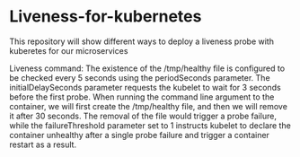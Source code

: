 # Liveness-for-kubernetes
This repository will show different ways to deploy a liveness probe with kuberetes for our microservices

Liveness command: The existence of the /tmp/healthy file is configured to be checked every 5 seconds using the periodSeconds parameter. The initialDelaySeconds parameter requests the kubelet to wait for 3 seconds before the first probe. When running the command line argument to the container, we will first create the /tmp/healthy file, and then we will remove it after 30 seconds. The removal of the file would trigger a probe failure, while the failureThreshold parameter set to 1 instructs kubelet to declare the container unhealthy after a single probe failure and trigger a container restart as a result.
